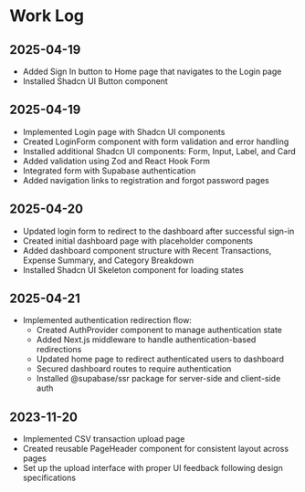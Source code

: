 # Work Log

## 2025-04-19
- Added Sign In button to Home page that navigates to the Login page
- Installed Shadcn UI Button component

## 2025-04-19
- Implemented Login page with Shadcn UI components
- Created LoginForm component with form validation and error handling
- Installed additional Shadcn UI components: Form, Input, Label, and Card
- Added validation using Zod and React Hook Form
- Integrated form with Supabase authentication
- Added navigation links to registration and forgot password pages

## 2025-04-20
- Updated login form to redirect to the dashboard after successful sign-in
- Created initial dashboard page with placeholder components
- Added dashboard component structure with Recent Transactions, Expense Summary, and Category Breakdown
- Installed Shadcn UI Skeleton component for loading states

## 2025-04-21
- Implemented authentication redirection flow:
  - Created AuthProvider component to manage authentication state
  - Added Next.js middleware to handle authentication-based redirections
  - Updated home page to redirect authenticated users to dashboard
  - Secured dashboard routes to require authentication
  - Installed @supabase/ssr package for server-side and client-side auth

## 2023-11-20
- Implemented CSV transaction upload page
- Created reusable PageHeader component for consistent layout across pages
- Set up the upload interface with proper UI feedback following design specifications

